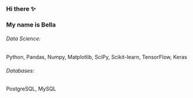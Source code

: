 ### Hi there ✨ 

### My name is Bella 

###### Data Science: 
Python, Pandas, Numpy, Matplotlib, SciPy, Scikit-learn, TensorFlow, Keras

###### Databases: 
PostgreSQL, MySQL
